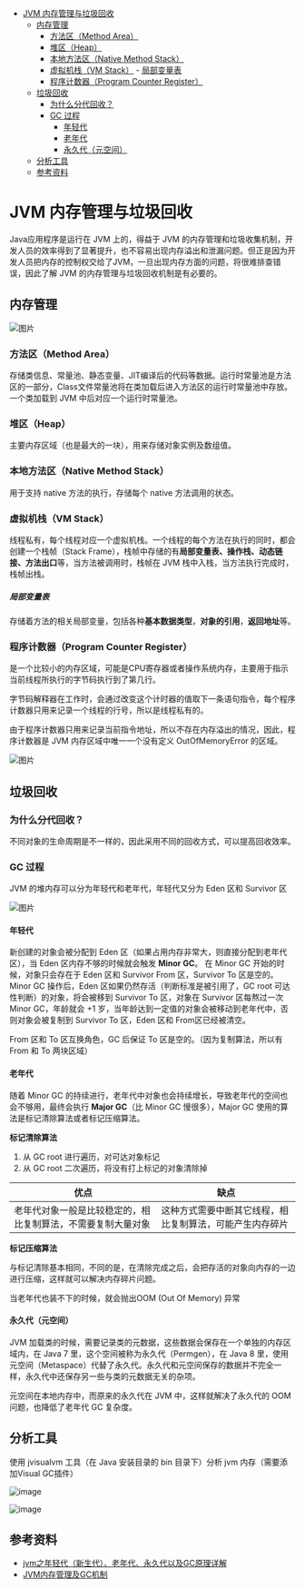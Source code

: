 <!-- TOC -->

- [JVM 内存管理与垃圾回收](#jvm-内存管理与垃圾回收)
    - [内存管理](#内存管理)
        - [方法区（Method Area）](#方法区method-area)
        - [堆区（Heap）](#堆区heap)
        - [本地方法区（Native Method Stack）](#本地方法区native-method-stack)
        - [虚拟机栈（VM Stack）](#虚拟机栈vm-stack)
                - [局部变量表](#局部变量表)
        - [程序计数器（Program Counter Register）](#程序计数器program-counter-register)
    - [垃圾回收](#垃圾回收)
        - [为什么分代回收？](#为什么分代回收)
        - [GC 过程](#gc-过程)
            - [年轻代](#年轻代)
            - [老年代](#老年代)
            - [永久代（元空间）](#永久代元空间)
    - [分析工具](#分析工具)
    - [参考资料](#参考资料)

<!-- /TOC -->

# JVM 内存管理与垃圾回收

Java应用程序是运行在 JVM 上的，得益于 JVM 的内存管理和垃圾收集机制，开发人员的效率得到了显著提升，也不容易出现内存溢出和泄漏问题。但正是因为开发人员把内存的控制权交给了JVM，一旦出现内存方面的问题，将很难排查错误，因此了解 JVM 的内存管理与垃圾回收机制是有必要的。

## 内存管理

![图片](img/104685797-d9459a80-5736-11eb-9bd8-600319b4f258.png)

### 方法区（Method Area）

存储类信息、常量池、静态变量、JIT编译后的代码等数据。运行时常量池是方法区的一部分，Class文件常量池将在类加载后进入方法区的运行时常量池中存放。一个类加载到 JVM 中后对应一个运行时常量池。

### 堆区（Heap）

主要内存区域（也是最大的一块），用来存储对象实例及数组值。

### 本地方法区（Native Method Stack）

用于支持 native 方法的执行，存储每个 native 方法调用的状态。

### 虚拟机栈（VM Stack）

线程私有，每个线程对应一个虚拟机栈。一个线程的每个方法在执行的同时，都会创建一个栈帧（Stack Frame），栈帧中存储的有**局部变量表、操作栈、动态链接、方法出口**等，当方法被调用时，栈帧在 JVM 栈中入栈，当方法执行完成时，栈帧出栈。

##### 局部变量表

存储着方法的相关局部变量，包括各种**基本数据类型**，**对象的引用**，**返回地址**等。

### 程序计数器（Program Counter Register）

是一个比较小的内存区域，可能是CPU寄存器或者操作系统内存，主要用于指示当前线程所执行的字节码执行到了第几行。

字节码解释器在工作时，会通过改变这个计时器的值取下一条语句指令，每个程序计数器只用来记录一个线程的行号，所以是线程私有的。

由于程序计数器只用来记录当前指令地址，所以不存在内存溢出的情况，因此，程序计数器是 JVM 内存区域中唯一一个没有定义 OutOfMemoryError 的区域。

![图片](img/104688802-57f10680-573c-11eb-9f03-bd593b8c2454.png)



## 垃圾回收

### 为什么分代回收？

不同对象的生命周期是不一样的，因此采用不同的回收方式，可以提高回收效率。

### GC 过程

JVM 的堆内存可以分为年轻代和老年代，年轻代又分为 Eden 区和 Survivor 区

![图片](img/104708746-0acf5d80-5759-11eb-82dc-0c93f5ad0e1a.png)

#### 年轻代

新创建的对象会被分配到 Eden 区（如果占用内存非常大，则直接分配到老年代区），当 Eden 区内存不够的时候就会触发 **Minor GC**。
在 Minor GC 开始的时候，对象只会存在于 Eden 区和 Survivor From 区，Survivor To 区是空的。
Minor GC 操作后，Eden 区如果仍然存活（判断标准是被引用了，GC root 可达性判断）的对象，将会被移到 Survivor To 区，对象在 Survivor 区每熬过一次 Minor GC，年龄就会 +1 岁，当年龄达到一定值的对象会被移动到老年代中，否则对象会被复制到 Survivor To 区，Eden 区和 From区已经被清空。

From 区和 To 区互换角色，GC 后保证 To 区是空的。（因为复制算法，所以有 From 和 To 两块区域）

#### 老年代

随着 Minor GC 的持续进行，老年代中对象也会持续增长，导致老年代的空间也会不够用，最终会执行 **Major GC**（比 Minor GC 慢很多），Major GC 使用的算法是标记清除算法或者标记压缩算法。

**标记清除算法**

1. 从 GC root 进行遍历，对可达对象标记
2. 从 GC root 二次遍历，将没有打上标记的对象清除掉

| 优点                                                         | 缺点                                                     |
| ------------------------------------------------------------ | -------------------------------------------------------- |
| 老年代对象一般是比较稳定的，相比复制算法，不需要复制大量对象 | 这种方式需要中断其它线程，相比复制算法，可能产生内存碎片 |

**标记压缩算法**

与标记清除基本相同，不同的是，在清除完成之后，会把存活的对象向内存的一边进行压缩，这样就可以解决内存碎片问题。

当老年代也装不下的时候，就会抛出OOM (Out Of Memory) 异常

#### 永久代（元空间）

JVM 加载类的时候，需要记录类的元数据，这些数据会保存在一个单独的内存区域内，在 Java 7 里，这个空间被称为永久代（Permgen），在 Java 8 里，使用元空间（Metaspace）代替了永久代。永久代和元空间保存的数据并不完全一样，永久代中还保存另一些与类的元数据无关的杂项。

元空间在本地内存中，而原来的永久代在 JVM 中，这样就解决了永久代的 OOM 问题，也降低了老年代 GC 复杂度。

## 分析工具

使用 jvisualvm 工具（在 Java 安装目录的 bin 目录下）分析 jvm 内存（需要添加Visual GC插件）

![image](img/104717937-14f75900-5765-11eb-8ee0-1d53445fe493.png)

![image](img/104718127-5e47a880-5765-11eb-9a2f-89b2677c1ca0.png)

## 参考资料

- [jvm之年轻代（新生代）、老年代、永久代以及GC原理详解](https://blog.csdn.net/yujianping_123/article/details/99545138)
- [JVM内存管理及GC机制](https://blog.csdn.net/suifeng3051/article/details/48292193)
